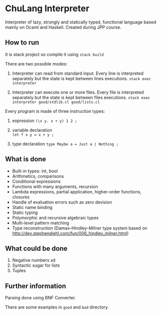 # ChuLang Interpreter

Interpreter of lazy, strongly and statically typed, functional language based mainly on Ocaml and Haskell. Created during JPP course.

## How to run
It is stack project so compile it using
```stack build```

There are two possible modes:

1. Interpreter can read from standard input. Every line is interpreted separately but the state is kept between lines executions.
``` stack exec interpreter ```

2. Interpreter can execute one or more files. Every file is interpreted separately but the state is kept between files executions.
``` stack exec interpreter good/stdlib.cl good/lists.cl ```

Every program is made of three instruction types:
1. expression
``` (\x y. x + y) 1 2 ; ```

2. variable declaration  
``` let f x y = x + y ; ```

3. type declaration
``` type Maybe a = Just a | Nothing ; ```

## What is done
* Built-in types: int, bool
* Arithmetics, comparisons
* Conditional expressions
* Functions with many arguments, recursion
* Lambda expressions, partial application, higher-order functions, closures
* Handle of evaluation errors such as zero devision
* Static name binding
* Static typing
* Polymorphic and recursive algebraic types
* Multi-level pattern matching
* Type reconstruction (Damas–Hindley–Milner type system based on http://dev.stephendiehl.com/fun/006_hindley_milner.html)

## What could be done
1. Negative numbers xd
2. Syntactic sugar for lists
3. Tuples

## Further information
Parsing done using BNF Converter.

There are some examples in `good` and `bad` directory.
